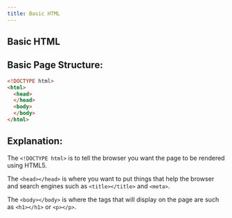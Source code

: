 ```yaml
---
title: Basic HTML
---
```


## Basic HTML

## Basic Page Structure:
```html
<!DOCTYPE html>
<html>
  <head>
  </head>
  <body>
  </body>
</html>
```

## Explanation:
The `<!DOCTYPE html>` is to tell the browser you want the page to be rendered using HTML5.

The `<head></head>` is where you want to put things that help the browser and search engines such as `<title></title>` and `<meta>`.

The `<body></body>` is where the tags that will display on the page are such as `<h1></h1>` or `<p></p>`.
